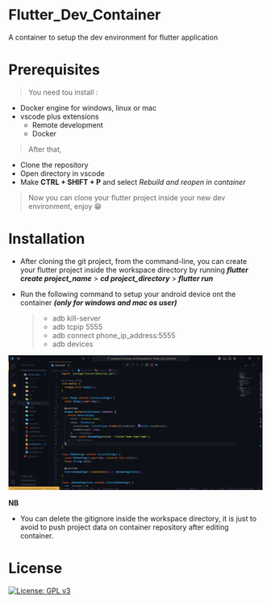 # Flutter_Dev_Container
A container to setup the dev environment for flutter application

# Prerequisites

> You need tou install : 
  - Docker engine for windows, linux or mac
  - vscode plus extensions
    - Remote development
    - Docker

> After that,
  - Clone the repository
  - Open directory in vscode
  - Make **CTRL +  SHIFT + P** and select *Rebuild and reopen in container*

> Now you can clone your flutter project inside your new dev environment, enjoy 😁

# Installation

  - After cloning the git project, from the command-line, you can create your flutter project inside the workspace directory by running ***flutter create project_name*** > ***cd project_directory*** > ***flutter run***

  - Run the following command to setup your android device ont the container ***(only for windows and mac os user)***
    >- adb kill-server
    >- adb tcpip 5555
    >- adb connect phone_ip_address:5555
    >- adb devices

![Alt text](image.png)

**NB** 
  - You can delete the gitignore inside the workspace directory, it is just to avoid to push project data on container repository after editing container.
# License
  [![License: GPL v3](https://img.shields.io/badge/License-GPLv3-blue.svg)](https://www.gnu.org/licenses/gpl-3.0)

